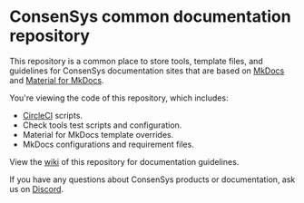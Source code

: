 # ConsenSys common documentation repository

This repository is a common place to store tools, template files, and guidelines for ConsenSys documentation sites that are based on [MkDocs](https://www.mkdocs.org/) and [Material for MkDocs](https://squidfunk.github.io/mkdocs-material/).

You're viewing the code of this repository, which includes:

* [CircleCI](https://circleci.com/) scripts.
* Check tools test scripts and configuration.
* Material for MkDocs template overrides.
* MkDocs configurations and requirement files.

View the [wiki](https://github.com/ConsenSys/doc.common/wiki) of this repository for documentation guidelines.

If you have any questions about ConsenSys products or documentation, ask us on [Discord](https://discord.gg/6cfyqRGbzq).
